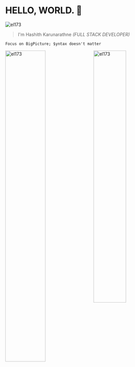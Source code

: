 # HELLO, WORLD. 👋
<p align="left"> <img src="https://komarev.com/ghpvc/?username=el173&color=brightgreen" alt="el173" /> </p>

> I'm Hashith Karunarathne *(FULL STACK DEVELOPER)*

`Focus on BigPicture; $yntax doesn't matter`

<img align="left" width="50%" src="https://github-readme-stats.vercel.app/api?username=el173&show_icons=true" alt="el173" />
 
<img align="right" style="float:right;" width="45%" src="https://github-readme-stats.vercel.app/api/top-langs/?username=el173&layout=compact" alt="el173" />
